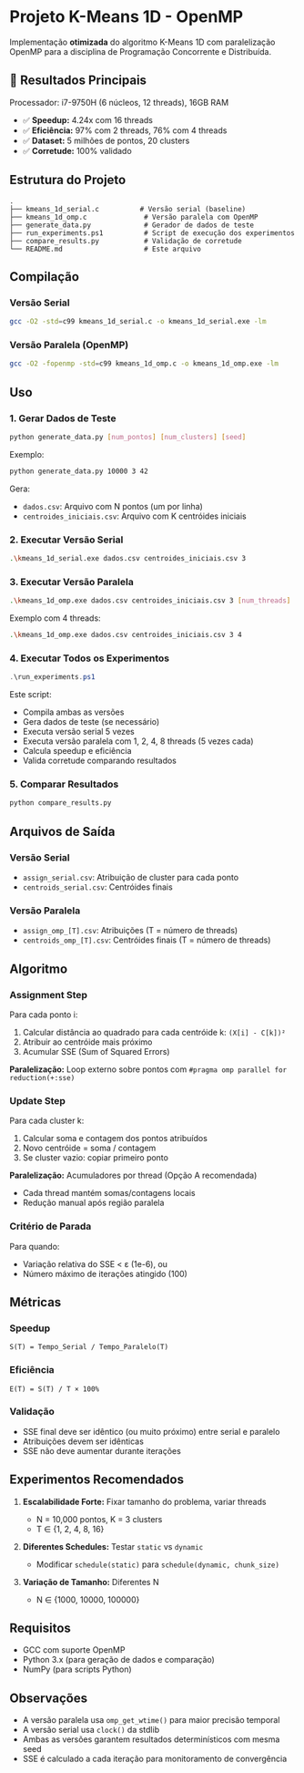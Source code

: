 # Projeto K-Means 1D - OpenMP

Implementação **otimizada** do algoritmo K-Means 1D com paralelização OpenMP para a disciplina de Programação Concorrente e Distribuída.

## 🎯 Resultados Principais
Processador: i7-9750H (6 núcleos, 12 threads), 16GB RAM
- ✅ **Speedup:** 4.24x com 16 threads
- ✅ **Eficiência:** 97% com 2 threads, 76% com 4 threads
- ✅ **Dataset:** 5 milhões de pontos, 20 clusters
- ✅ **Corretude:** 100% validado

## Estrutura do Projeto

```
.
├── kmeans_1d_serial.c          # Versão serial (baseline)
├── kmeans_1d_omp.c              # Versão paralela com OpenMP
├── generate_data.py             # Gerador de dados de teste
├── run_experiments.ps1          # Script de execução dos experimentos
├── compare_results.py           # Validação de corretude
└── README.md                    # Este arquivo
```

## Compilação

### Versão Serial
```bash
gcc -O2 -std=c99 kmeans_1d_serial.c -o kmeans_1d_serial.exe -lm
```

### Versão Paralela (OpenMP)
```bash
gcc -O2 -fopenmp -std=c99 kmeans_1d_omp.c -o kmeans_1d_omp.exe -lm
```

## Uso

### 1. Gerar Dados de Teste
```bash
python generate_data.py [num_pontos] [num_clusters] [seed]
```
Exemplo:
```bash
python generate_data.py 10000 3 42
```

Gera:
- `dados.csv`: Arquivo com N pontos (um por linha)
- `centroides_iniciais.csv`: Arquivo com K centróides iniciais

### 2. Executar Versão Serial
```bash
.\kmeans_1d_serial.exe dados.csv centroides_iniciais.csv 3
```

### 3. Executar Versão Paralela
```bash
.\kmeans_1d_omp.exe dados.csv centroides_iniciais.csv 3 [num_threads]
```
Exemplo com 4 threads:
```bash
.\kmeans_1d_omp.exe dados.csv centroides_iniciais.csv 3 4
```

### 4. Executar Todos os Experimentos
```powershell
.\run_experiments.ps1
```

Este script:
- Compila ambas as versões
- Gera dados de teste (se necessário)
- Executa versão serial 5 vezes
- Executa versão paralela com 1, 2, 4, 8 threads (5 vezes cada)
- Calcula speedup e eficiência
- Valida corretude comparando resultados

### 5. Comparar Resultados
```bash
python compare_results.py
```

## Arquivos de Saída

### Versão Serial
- `assign_serial.csv`: Atribuição de cluster para cada ponto
- `centroids_serial.csv`: Centróides finais

### Versão Paralela
- `assign_omp_[T].csv`: Atribuições (T = número de threads)
- `centroids_omp_[T].csv`: Centróides finais (T = número de threads)

## Algoritmo

### Assignment Step
Para cada ponto i:
1. Calcular distância ao quadrado para cada centróide k: `(X[i] - C[k])²`
2. Atribuir ao centróide mais próximo
3. Acumular SSE (Sum of Squared Errors)

**Paralelização:** Loop externo sobre pontos com `#pragma omp parallel for reduction(+:sse)`

### Update Step
Para cada cluster k:
1. Calcular soma e contagem dos pontos atribuídos
2. Novo centróide = soma / contagem
3. Se cluster vazio: copiar primeiro ponto

**Paralelização:** Acumuladores por thread (Opção A recomendada)
- Cada thread mantém somas/contagens locais
- Redução manual após região paralela

### Critério de Parada
Para quando:
- Variação relativa do SSE < ε (1e-6), ou
- Número máximo de iterações atingido (100)

## Métricas

### Speedup
```
S(T) = Tempo_Serial / Tempo_Paralelo(T)
```

### Eficiência
```
E(T) = S(T) / T × 100%
```

### Validação
- SSE final deve ser idêntico (ou muito próximo) entre serial e paralelo
- Atribuições devem ser idênticas
- SSE não deve aumentar durante iterações

## Experimentos Recomendados

1. **Escalabilidade Forte:** Fixar tamanho do problema, variar threads
   - N = 10,000 pontos, K = 3 clusters
   - T ∈ {1, 2, 4, 8, 16}

2. **Diferentes Schedules:** Testar `static` vs `dynamic`
   - Modificar `schedule(static)` para `schedule(dynamic, chunk_size)`

3. **Variação de Tamanho:** Diferentes N
   - N ∈ {1000, 10000, 100000}

## Requisitos

- GCC com suporte OpenMP
- Python 3.x (para geração de dados e comparação)
- NumPy (para scripts Python)

## Observações

- A versão paralela usa `omp_get_wtime()` para maior precisão temporal
- A versão serial usa `clock()` da stdlib
- Ambas as versões garantem resultados determinísticos com mesma seed
- SSE é calculado a cada iteração para monitoramento de convergência